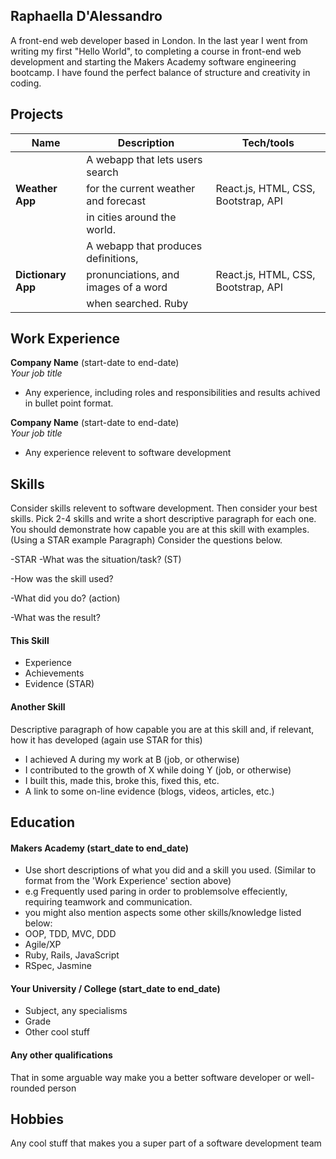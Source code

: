 ## Raphaella D'Alessandro

A front-end web developer based in London. 
In the last year I went from writing my first "Hello World", 
to completing a course in front-end web development and starting the Makers Academy 
software engineering bootcamp. I have found the perfect balance of structure and creativity in coding.

## Projects

| Name                         | Description                         | Tech/tools                          |
| ---------------------------- | ----------------------------------- | ----------------------------------- |
|                              | A webapp that lets users search     |                                     |
| **Weather App**              | for the current weather and forecast| React.js, HTML, CSS, Bootstrap, API |
|                              | in cities around the world.         |                                     |
|                              | A webapp that produces definitions, |                                     |
| **Dictionary App**           | pronunciations, and images of a word| React.js, HTML, CSS, Bootstrap, API |
|                              | when searched. Ruby                 |                                     |

## Work Experience

**Company Name** (start-date to end-date)  
_Your job title_

- Any experience, including roles and responsibilities and results achived in bullet point format.

**Company Name** (start-date to end-date)  
_Your job title_

- Any experience relevent to software development

## Skills

Consider skills relevent to software development. Then consider your best skills. Pick 2-4 skills and write a short descriptive paragraph for each one. You should demonstrate how capable you are at this skill with examples.
(Using a STAR example Paragraph) Consider the questions below.

-STAR
-What was the situation/task? (ST)

-How was the skill used?

-What did you do? (action)

-What was the result?


#### This Skill

- Experience
- Achievements
- Evidence (STAR)

#### Another Skill

Descriptive paragraph of how capable you are at this skill and, if relevant, how it has developed (again use STAR for this)

- I achieved A during my work at B (job, or otherwise)
- I contributed to the growth of X while doing Y (job, or otherwise)
- I built this, made this, broke this, fixed this, etc.
- A link to some on-line evidence (blogs, videos, articles, etc.)

## Education

#### Makers Academy (start_date to end_date)
- Use short descriptions of what you did and a skill you used. (Similar to format from the 'Work Experience' section above)
- e.g Frequently used paring in order to problemsolve effeciently, requiring teamwork and communication.
- you might also mention aspects some other skills/knowledge listed below: 
- OOP, TDD, MVC, DDD
- Agile/XP
- Ruby, Rails, JavaScript
- RSpec, Jasmine

#### Your University / College (start_date to end_date)

- Subject, any specialisms
- Grade
- Other cool stuff

#### Any other qualifications

That in some arguable way make you a better software developer or well-rounded person

## Hobbies

Any cool stuff that makes you a super part of a software development team
